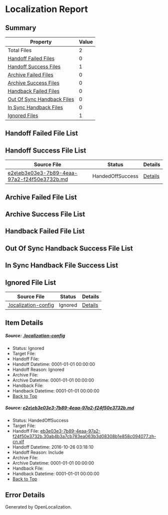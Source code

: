 # <a name='report-top'></a> Localization Report

## Summary
 Property | Value 
 -------- | ----- 
 Total Files | 2
[ Handoff Failed Files ](#handoff-failed-list)| 0
[ Handoff Success Files ](#handoff-success-list)| 1
[ Archive Failed Files ](#archive-failed-list)| 0
[ Archive Success Files ](#archive-success-list)| 0
[ Handback Failed Files ](#handback-failed-list)| 0
[ Out Of Sync Handback Files ](#outofsync-handback-success-list)| 0
[ In Sync Handback Files ](#insync-handback-success-list)| 0
[ Ignored Files ](#ignored-list)| 1

## <a name='handoff-failed-list'></a> Handoff Failed File List

## <a name='handoff-success-list'></a> Handoff Success File List
 Source File | Status | Details 
 ----------- | ------ | ------- 
 [e2e\eb3e03e3-7b89-4eaa-97a2-f24f50e3732b.md](https://github.com/OpenLocalizationTestOrg/ol-test0/blob/ea77564be21085cf9a44605bac83062da9d10407/e2e/eb3e03e3-7b89-4eaa-97a2-f24f50e3732b.md) | HandedOffSuccess | [Details](#e30bf2560a272cbb3c6429c0688a51a2367d994f1)

## <a name='archive-failed-list'></a> Archive Failed File List

## <a name='archive-success-list'></a> Archive Success File List

## <a name='handback-failed-list'></a> Handback Failed File List

## <a name='outofsync-handback-success-list'></a> Out Of Sync Handback Success File List

## <a name='insync-handback-success-list'></a> In Sync Handback File Success List

## <a name='ignored-list'></a> Ignored File List
 Source File | Status | Details 
 ----------- | ------ | ------- 
 [.localization-config](https://github.com/OpenLocalizationTestOrg/ol-test0/blob/ea77564be21085cf9a44605bac83062da9d10407/.localization-config) | Ignored | [Details](#c268a05ecaa7ec85942ed632c29928ee5bd6da8d0)

## Item Details
##### <a name='c268a05ecaa7ec85942ed632c29928ee5bd6da8d0'></a> Source: [.localization-config](https://github.com/OpenLocalizationTestOrg/ol-test0/blob/ea77564be21085cf9a44605bac83062da9d10407/.localization-config)
* Status: Ignored
* Target File: 
* Handoff File: 
* Handoff Datetime: 0001-01-01 00:00:00
* Handoff Reason: Ignored
* Archive File: 
* Archive Datetime: 0001-01-01 00:00:00
* Handback File: 
* Handback Datetime: 0001-01-01 00:00:00
* [Back to Top](#report-top)

##### <a name='e30bf2560a272cbb3c6429c0688a51a2367d994f1'></a> Source: [e2e\eb3e03e3-7b89-4eaa-97a2-f24f50e3732b.md](https://github.com/OpenLocalizationTestOrg/ol-test0/blob/ea77564be21085cf9a44605bac83062da9d10407/e2e/eb3e03e3-7b89-4eaa-97a2-f24f50e3732b.md)
* Status: HandedOffSuccess
* Target File: 
* Handoff File: [eb3e03e3-7b89-4eaa-97a2-f24f50e3732b.30ab4b3a7cb783ea063b3d08308b1e858c094077.zh-cn.xlf](https://github.com/OpenLocalizationTestOrg/ol-test0-handoff/blob/e32ad6950c9aa4b079bba5f73aa8aee711d69f1c/ol-handoff/OpenLocalizationTestOrg/ol-test0-zhcn/shujia/ht/eb3e03e3-7b89-4eaa-97a2-f24f50e3732b.30ab4b3a7cb783ea063b3d08308b1e858c094077.zh-cn.xlf)
* Handoff Datetime: 2016-10-26 03:18:10
* Handoff Reason: Include
* Archive File: 
* Archive Datetime: 0001-01-01 00:00:00
* Handback File: 
* Handback Datetime: 0001-01-01 00:00:00
* [Back to Top](#report-top)


## Error Details

Generated by OpenLocalization.
